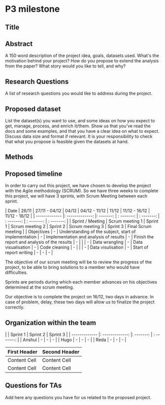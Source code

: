 # P3 milestone

## Title

## Abstract

A 150 word description of the project idea, goals, datasets used. What's the motivation behind your project? How do you propose to extend the analysis from the paper? What story would you like to tell, and why? 

## Research Questions

A list of research questions you would like to address during the project.
## Proposed dataset

List the dataset(s) you want to use, and some ideas on how you expect to get, manage, process, and enrich it/them. Show us that you've read the docs and some examples, and that you have a clear idea on what to expect. Discuss data size and format if relevant. It is your responsibility to check that what you propose is feasible given the datasets at hand.

## Methods

## Proposed timeline
In order to carry out this project, we have chosen to develop the project with the Agile methodology (SCRUM).
So we have three weeks to complete this project, we will have 3 sprints, with Scrum Meeting between each sprint.


| Date        |     26/11       |   27/11 - 04/12  | 04/12   | 04/12 - 11/12   | 11/12   | 11/12 - 16/12   | 11/12 - 16/12   |
| ------------- |: -------------: |: -------:  | : -------: | : -------: | : -------: | : -------: | : -------: |
| Sprint / Meeting       |        Scrum meeting 1        |      Sprint 1 |   Scrum meeting 2 |   Sprint 2 |   Scrum meeting 3 |   Sprint 3 |   Final Scrum meeting |
| Objectives    |   -   |        Understanding of the subject, start of implementation        |      - |   Implementation and analysis of results  |   -   |   Finish the report and analysis of the results  |   -   |
|               |   -   |        Data wrangling        |      - |   Data visualisation  |   -   |   Code cleaning   |   -   |
|               |     -   |      Data visulisation        |      - |   Start of report writing |   -   |   -   |   -   |


The objective of our scrum meeting will be to review the progress of the project, to be able to bring solutions to a member who would have difficulties.

Sprints are periods during which each member advances on his objectives determined at the scrum meeting. 

Our objective is to complete the project on 16/12, two days in advance.
In case of problem, delay, these two days will allow us to finalize the project correctly.

## Organization within the team

|             |     Sprint 1      |   Sprint 2   |   Sprint 3   |
| ------------- |: -------------: |: -------:  | : -------: |
| Anshul        |        -        |      - |   -   |
| Hugo          |        -        |      - |   -   |
| Reda          |        -        |      - |   -   |


| First Header  | Second Header |
| ------------- | ------------- |
| Content Cell  | Content Cell  |
| Content Cell  | Content Cell  |

## Questions for TAs

Add here any questions you have for us related to the proposed project.
